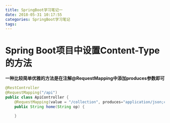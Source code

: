 ```yaml
---
title: SpringBoot学习笔记一
date: 2018-05-31 10:17:55
categories: SpringBoot学习笔记 
tags:
---
```


# Spring Boot项目中设置Content-Type的方法

**一种比较简单优雅的方法是在注解@RequestMapping中添加produces参数即可**

```java
@RestController
@RequestMapping("/api")
public class ApiController {
    @RequestMapping(value = "/collection", produces="application/json;charset=UTF-8")
    public String home(String op) {
        
    }
```

